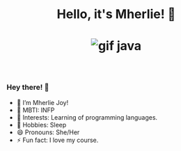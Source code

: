 # <p align="center"> Hello, it's Mherlie! 👋 </p>

# <p align="center"> ![gif java](https://github.com/mherlie/mherlie/assets/126627774/6704adc0-91ac-435b-9866-9e702f9325ba) </p>
</br>


### Hey there! 👋

<!-- **mherlie/mherlie** is a ✨ _special_ ✨ repository because its `README.md` (this file) appears on your GitHub profile. -->

 - 🔭 I’m Mherlie Joy!
 - 🌱 MBTI: INFP
 - 🤔 Interests: Learning of programming languages.
 - 💬 Hobbies: Sleep
 - 😄 Pronouns: She/Her
 - ⚡ Fun fact: I love my course. 


	
